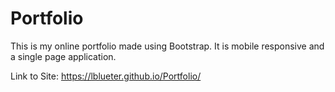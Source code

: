 # Portfolio

This is my online portfolio made using Bootstrap. It is mobile responsive and a single page application.

Link to Site: https://lblueter.github.io/Portfolio/
